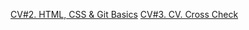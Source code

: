 [CV#2. HTML, CSS & Git Basics](https://nvs163.github.io/rsschool-cv/cv)
[CV#3. CV. Cross Check](https://nvs163.github.io/rsschool-cv/)
